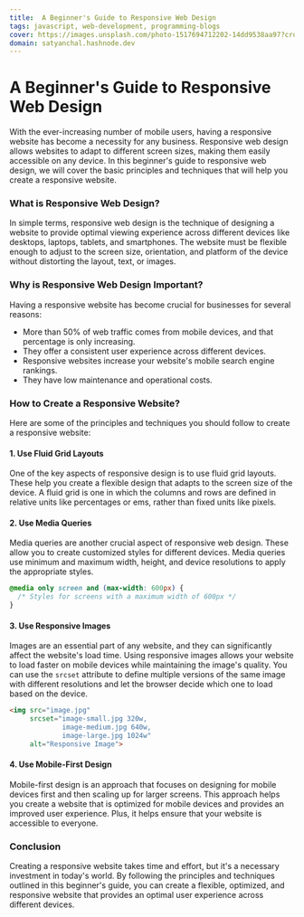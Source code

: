 ```yaml
---
title:  A Beginner's Guide to Responsive Web Design
tags: javascript, web-development, programming-blogs
cover: https://images.unsplash.com/photo-1517694712202-14dd9538aa97?crop=entropy&cs=tinysrgb&fit=max&fm=jpg&ixid=MnwzNDExMjB8MHwxfHNlYXJjaHwyMXx8cHJvZ3JhbW1pbmd8ZW58MHx8fHwxNjc4OTE5NDAx&ixlib=rb-4.0.3&q=80&w=1080
domain: satyanchal.hashnode.dev
--- 
```

# A Beginner's Guide to Responsive Web Design

With the ever-increasing number of mobile users, having a responsive website has become a necessity for any business. Responsive web design allows websites to adapt to different screen sizes, making them easily accessible on any device. In this beginner's guide to responsive web design, we will cover the basic principles and techniques that will help you create a responsive website.

### What is Responsive Web Design?

In simple terms, responsive web design is the technique of designing a website to provide optimal viewing experience across different devices like desktops, laptops, tablets, and smartphones. The website must be flexible enough to adjust to the screen size, orientation, and platform of the device without distorting the layout, text, or images.

### Why is Responsive Web Design Important?

Having a responsive website has become crucial for businesses for several reasons:

- More than 50% of web traffic comes from mobile devices, and that percentage is only increasing.
- They offer a consistent user experience across different devices.
- Responsive websites increase your website's mobile search engine rankings.
- They have low maintenance and operational costs.

### How to Create a Responsive Website?

Here are some of the principles and techniques you should follow to create a responsive website:

#### 1. Use Fluid Grid Layouts

One of the key aspects of responsive design is to use fluid grid layouts. These help you create a flexible design that adapts to the screen size of the device. A fluid grid is one in which the columns and rows are defined in relative units like percentages or ems, rather than fixed units like pixels.

#### 2. Use Media Queries

Media queries are another crucial aspect of responsive web design. These allow you to create customized styles for different devices. Media queries use minimum and maximum width, height, and device resolutions to apply the appropriate styles.

```css
@media only screen and (max-width: 600px) {
  /* Styles for screens with a maximum width of 600px */
}
```

#### 3. Use Responsive Images

Images are an essential part of any website, and they can significantly affect the website's load time. Using responsive images allows your website to load faster on mobile devices while maintaining the image's quality. You can use the `srcset` attribute to define multiple versions of the same image with different resolutions and let the browser decide which one to load based on the device.

```html
<img src="image.jpg" 
     srcset="image-small.jpg 320w, 
             image-medium.jpg 640w, 
             image-large.jpg 1024w" 
     alt="Responsive Image">
```

#### 4. Use Mobile-First Design

Mobile-first design is an approach that focuses on designing for mobile devices first and then scaling up for larger screens. This approach helps you create a website that is optimized for mobile devices and provides an improved user experience. Plus, it helps ensure that your website is accessible to everyone.

### Conclusion

Creating a responsive website takes time and effort, but it's a necessary investment in today's world. By following the principles and techniques outlined in this beginner's guide, you can create a flexible, optimized, and responsive website that provides an optimal user experience across different devices.
